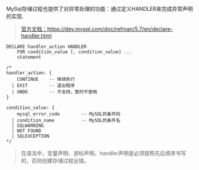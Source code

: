 MySql存储过程也提供了对异常处理的功能：通过定义HANDLER来完成异常声明的实现.

> [官方文档：](https://dev.mysql.com/doc/refman/5.7/en/declare-handler.html)https://dev.mysql.com/doc/refman/5.7/en/declare-handler.html

~~~mysql
DECLARE handler_action HANDLER
    FOR condition_value [, condition_value] ...
    statement

/*
handler_action: {
    CONTINUE	-- 继续执行
  | EXIT		-- 退出程序
  | UNDO		-- 不支持，暂时不使用
}
 
condition_value: {
    mysql_error_code		-- MySQL的条件码
  | condition_name			-- MySQL的条件名
  | SQLWARNING				
  | NOT FOUND				
  | SQLEXCEPTION	
*/
~~~

> 在语法中，变量声明、游标声明、handler声明是必须按照先后顺序书写的，否则创建存储过程出错。